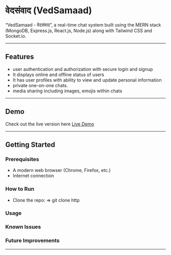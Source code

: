 # वेदसंवाद (VedSamaad)

“VedSamaad - वेदसंवाद”, a real-time chat system built using the MERN stack (MongoDB, Express.js, React.js, Node.js) along with Tailwind CSS and Socket.io.

---

## Features

- user authentication and authorization with secure login and
  signup
- It displays online and offline status of users
- It has user profiles with ability to view and update personal
  information
- private one-on-one chats.
- media sharing including images, emojis within chats

---

## Demo

Check out the live version here [Live Demo](https://vedasamvaad-frontend.onrender.com/)

---

## Getting Started

### Prerequisites

- A modern web browser (Chrome, Firefox, etc.)  
- Internet connection

### How to Run

- Clone the repo: => git clone http

### Usage


### Known Issues


### Future Improvements

---
